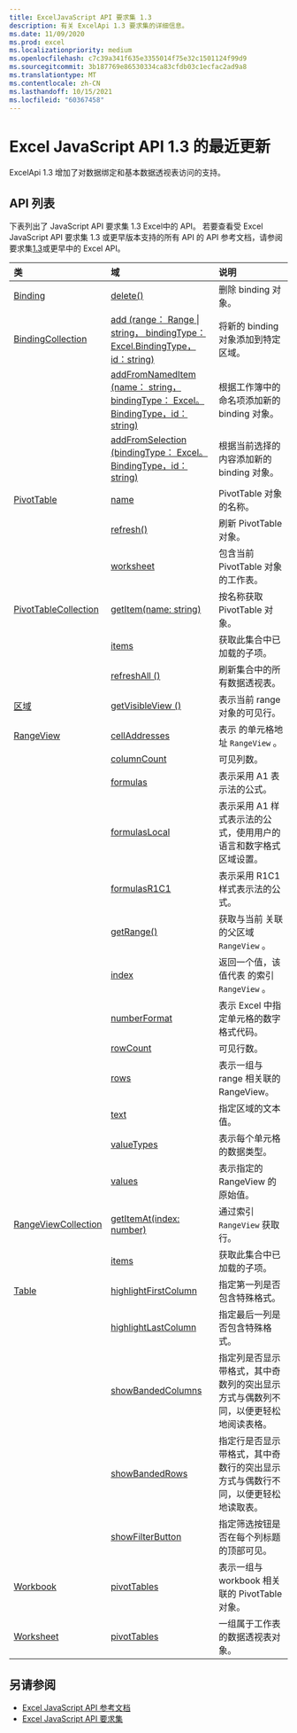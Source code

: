```yaml
---
title: ExcelJavaScript API 要求集 1.3
description: 有关 ExcelApi 1.3 要求集的详细信息。
ms.date: 11/09/2020
ms.prod: excel
ms.localizationpriority: medium
ms.openlocfilehash: c7c39a341f635e3355014f75e32c1501124f99d9
ms.sourcegitcommit: 3b187769e86530334ca83cfdb03c1ecfac2ad9a8
ms.translationtype: MT
ms.contentlocale: zh-CN
ms.lasthandoff: 10/15/2021
ms.locfileid: "60367458"
---
```

# <a name="whats-new-in-excel-javascript-api-13"></a>Excel JavaScript API 1.3 的最近更新

ExcelApi 1.3 增加了对数据绑定和基本数据透视表访问的支持。

## <a name="api-list"></a>API 列表

下表列出了 JavaScript API 要求集 1.3 Excel中的 API。 若要查看受 Excel JavaScript API 要求集 1.3 或更早版本支持的所有 API 的 API 参考文档，请参阅要求集[1.3](/javascript/api/excel?view=excel-js-1.3&preserve-view=true)或更早中的 Excel API。

| 类 | 域 | 说明 |
|:---|:---|:---|
|[Binding](/javascript/api/excel/excel.binding)|[delete()](/javascript/api/excel/excel.binding#delete__)|删除 binding 对象。|
|[BindingCollection](/javascript/api/excel/excel.bindingcollection)|[add (range： Range \| string， bindingType： Excel.BindingType，id：string) ](/javascript/api/excel/excel.bindingcollection#add_range__bindingType__id_)|将新的 binding 对象添加到特定区域。|
||[addFromNamedItem (name： string， bindingType： Excel。BindingType，id：string) ](/javascript/api/excel/excel.bindingcollection#addFromNamedItem_name__bindingType__id_)|根据工作簿中的命名项添加新的 binding 对象。|
||[addFromSelection (bindingType： Excel。BindingType，id：string) ](/javascript/api/excel/excel.bindingcollection#addFromSelection_bindingType__id_)|根据当前选择的内容添加新的 binding 对象。|
|[PivotTable](/javascript/api/excel/excel.pivottable)|[name](/javascript/api/excel/excel.pivottable#name)|PivotTable 对象的名称。|
||[refresh()](/javascript/api/excel/excel.pivottable#refresh__)|刷新 PivotTable 对象。|
||[worksheet](/javascript/api/excel/excel.pivottable#worksheet)|包含当前 PivotTable 对象的工作表。|
|[PivotTableCollection](/javascript/api/excel/excel.pivottablecollection)|[getItem(name: string)](/javascript/api/excel/excel.pivottablecollection#getItem_name_)|按名称获取 PivotTable 对象。|
||[items](/javascript/api/excel/excel.pivottablecollection#items)|获取此集合中已加载的子项。|
||[refreshAll () ](/javascript/api/excel/excel.pivottablecollection#refreshAll__)|刷新集合中的所有数据透视表。|
|[区域](/javascript/api/excel/excel.range)|[getVisibleView () ](/javascript/api/excel/excel.range#getVisibleView__)|表示当前 range 对象的可见行。|
|[RangeView](/javascript/api/excel/excel.rangeview)|[cellAddresses](/javascript/api/excel/excel.rangeview#cellAddresses)|表示 的单元格地址 `RangeView` 。|
||[columnCount](/javascript/api/excel/excel.rangeview#columnCount)|可见列数。|
||[formulas](/javascript/api/excel/excel.rangeview#formulas)|表示采用 A1 表示法的公式。|
||[formulasLocal](/javascript/api/excel/excel.rangeview#formulasLocal)|表示采用 A1 样式表示法的公式，使用用户的语言和数字格式区域设置。|
||[formulasR1C1](/javascript/api/excel/excel.rangeview#formulasR1C1)|表示采用 R1C1 样式表示法的公式。|
||[getRange()](/javascript/api/excel/excel.rangeview#getRange__)|获取与当前 关联的父区域 `RangeView` 。|
||[index](/javascript/api/excel/excel.rangeview#index)|返回一个值，该值代表 的索引 `RangeView` 。|
||[numberFormat](/javascript/api/excel/excel.rangeview#numberFormat)|表示 Excel 中指定单元格的数字格式代码。|
||[rowCount](/javascript/api/excel/excel.rangeview#rowCount)|可见行数。|
||[rows](/javascript/api/excel/excel.rangeview#rows)|表示一组与 range 相关联的 RangeView。|
||[text](/javascript/api/excel/excel.rangeview#text)|指定区域的文本值。|
||[valueTypes](/javascript/api/excel/excel.rangeview#valueTypes)|表示每个单元格的数据类型。|
||[values](/javascript/api/excel/excel.rangeview#values)|表示指定的 RangeView 的原始值。|
|[RangeViewCollection](/javascript/api/excel/excel.rangeviewcollection)|[getItemAt(index: number)](/javascript/api/excel/excel.rangeviewcollection#getItemAt_index_)|通过索引 `RangeView` 获取行。|
||[items](/javascript/api/excel/excel.rangeviewcollection#items)|获取此集合中已加载的子项。|
|[Table](/javascript/api/excel/excel.table)|[highlightFirstColumn](/javascript/api/excel/excel.table#highlightFirstColumn)|指定第一列是否包含特殊格式。|
||[highlightLastColumn](/javascript/api/excel/excel.table#highlightLastColumn)|指定最后一列是否包含特殊格式。|
||[showBandedColumns](/javascript/api/excel/excel.table#showBandedColumns)|指定列是否显示带格式，其中奇数列的突出显示方式与偶数列不同，以便更轻松地阅读表格。|
||[showBandedRows](/javascript/api/excel/excel.table#showBandedRows)|指定行是否显示带格式，其中奇数行的突出显示方式与偶数行不同，以便更轻松地读取表。|
||[showFilterButton](/javascript/api/excel/excel.table#showFilterButton)|指定筛选按钮是否在每个列标题的顶部可见。|
|[Workbook](/javascript/api/excel/excel.workbook)|[pivotTables](/javascript/api/excel/excel.workbook#pivotTables)|表示一组与 workbook 相关联的 PivotTable 对象。|
|[Worksheet](/javascript/api/excel/excel.worksheet)|[pivotTables](/javascript/api/excel/excel.worksheet#pivotTables)|一组属于工作表的数据透视表对象。|

## <a name="see-also"></a>另请参阅

- [Excel JavaScript API 参考文档](/javascript/api/excel?view=excel-js-1.3&preserve-view=true)
- [Excel JavaScript API 要求集](excel-api-requirement-sets.md)
